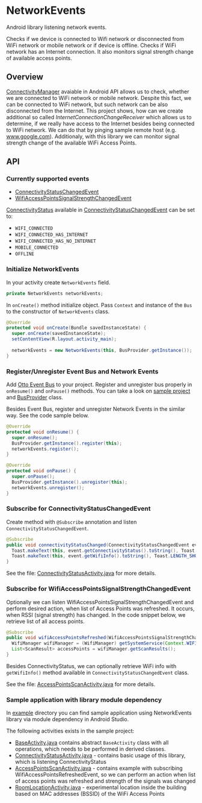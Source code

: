 NetworkEvents
===============================

Android library listening network events.

Checks if we device is connected to Wifi network or disconnected from WiFi network or mobile network or if device is offline. Checks if WiFi network has an Internet connection. It also monitors signal strength change of available access points.

## Overview
[ConnectivityManager](http://developer.android.com/reference/android/net/ConnectivityManager.html) avaiable in Android API allows us to check, whether we are connected to WiFi network or mobile network. Despite this fact, we can be connected to WiFi network, but such network can be also disconnected from the Internet. This project shows, how can we create additional so called _InternetConnectionChangeReceiver_ which allows us to determine, if we really have access to the Internet besides being connected to WiFi network. We can do that by pinging sample remote host (e.g. www.google.com). Additionaly, with this library we can monitor signal strength change of the available WiFi Access Points.

## API

### Currently supported events
* [ConnectivityStatusChangedEvent](https://github.com/pwittchen/NetworkEvents/blob/master/network-events-library/src/main/java/com/pwitchen/network/events/library/event/ConnectivityStatusChangedEvent.java)
* [WifiAccessPointsSignalStrengthChangedEvent](https://github.com/pwittchen/NetworkEvents/blob/master/network-events-library/src/main/java/com/pwitchen/network/events/library/event/WifiAccessPointsSignalStrengthChangedEvent.java)

[ConnectivityStatus](https://github.com/pwittchen/NetworkEvents/blob/master/network-events-library/src/main/java/com/pwitchen/network/events/library/receiver/ConnectivityStatus.java) available in [ConnectivityStatusChangedEvent](https://github.com/pwittchen/NetworkEvents/blob/master/network-events-library/src/main/java/com/pwitchen/network/events/library/event/ConnectivityStatusChangedEvent.java) can be set to:
* `WIFI_CONNECTED`
* `WIFI_CONNECTED_HAS_INTERNET`
* `WIFI_CONNECTED_HAS_NO_INTERNET`
* `MOBILE_CONNECTED`
* `OFFLINE` 

### Initialize NetworkEvents

In your activity create `NetworkEvents` field.

```java
private NetworkEvents networkEvents;
```

In `onCreate()` method initialize object.
Pass `Context` and instance of the `Bus` to the constructor of `NetworkEvents` class.

```java
@Override
protected void onCreate(Bundle savedInstanceState) {
  super.onCreate(savedInstanceState);
  setContentView(R.layout.activity_main);
  
  networkEvents = new NetworkEvents(this, BusProvider.getInstance());
}
```

### Register/Unregister Event Bus and Network Events

Add [Otto Event Bus](http://square.github.io/otto/) to your project. Register and unregister bus properly in `onResume()` and `onPause()` methods. You can take a look on [sample project](https://github.com/pwittchen/NetworkEvents/tree/master/example) and [BusProvider](https://github.com/pwittchen/NetworkEvents/blob/master/example/src/main/java/pwittchen/com/networkevents/provider/BusProvider.java) class.

Besides Event Bus, register and unregister Network Events in the similar way. See the code sample below.

```java
@Override
protected void onResume() {
  super.onResume();
  BusProvider.getInstance().register(this);
  networkEvents.register();
}

@Override
protected void onPause() {
  super.onPause();
  BusProvider.getInstance().unregister(this);
  networkEvents.unregister();
}
```

### Subscribe for ConnectivityStatusChangedEvent

Create method with `@Subscribe` annotation and listen `ConnectivityStatusChangedEvent`.

```java
@Subscribe
public void connectivityStatusChanged(ConnectivityStatusChangedEvent event) {
  Toast.makeText(this, event.getConnectivityStatus().toString(), Toast.LENGTH_SHORT).show();
  Toast.makeText(this, event.getWifiInfo().toString(), Toast.LENGTH_SHORT).show();
}
```

See the file: [ConnectivityStatusActivity.java](https://github.com/pwittchen/NetworkEvents/blob/master/example/src/main/java/pwittchen/com/networkevents/activity/ConnectivityStatusActivity.java) for more details.

### Subscribe for WifiAccessPointsSignalStrengthChangedEvent

Optionally we can listen WifiAccessPointsSignalStrengthChangedEvent and perform desired action, when list of Access Points was refreshed. It occurs, when RSSI (signal strength) has changed. In the code snippet below, we retrieve list of all access points.

```java
@Subscribe
public void wifiAccessPointsRefreshed(WifiAccessPointsSignalStrengthChangedEvent event) {
  WifiManager wifiManager = (WifiManager) getSystemService(Context.WIFI_SERVICE);
  List<ScanResult> accessPoints = wifiManager.getScanResults();
}
```

Besides ConnectivityStatus, we can optionally retrieve WiFi info with `getWifiInfo()` method available in `ConnectivityStatusChangedEvent` class.

See the file: [AccessPointsScanActivity.java](https://github.com/pwittchen/NetworkEvents/blob/master/example/src/main/java/pwittchen/com/networkevents/activity/AccessPointsScanActivity.java) for more details.

### Sample application with library module dependency
In [example](https://github.com/pwittchen/NetworkEvents/tree/master/example) directory you can find sample application using NetworkEvents library via module dependency in Android Studio.

The following activities exists in the sample project:
* [BaseActivity.java](https://github.com/pwittchen/NetworkEvents/blob/master/example/src/main/java/pwittchen/com/networkevents/activity/BaseActivity.java) contains abstract `BaseActivity` class with all operations, which needs to be performed in derived classes.
* [ConnectivityStatusActivity.java](https://github.com/pwittchen/NetworkEvents/blob/master/example/src/main/java/pwittchen/com/networkevents/activity/ConnectivityStatusActivity.java) - contains basic usage of this library, which is listening ConnectivityStatus
* [AccessPointsScanActivity.java](https://github.com/pwittchen/NetworkEvents/blob/master/example/src/main/java/pwittchen/com/networkevents/activity/AccessPointsScanActivity.java) - contains example with subscribing WifiAccessPointsRefreshedEvent, so we can perform an action when list of access points was refreshed and strength of the signals was changed
* [RoomLocationActivity.java](https://github.com/pwittchen/NetworkEvents/blob/master/example/src/main/java/pwittchen/com/networkevents/activity/RoomLocationActivity.java) - experimental location inside the building based on MAC addresses (BSSID) of the WiFi Access Points
